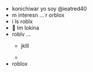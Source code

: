 - konichiwar yo soy @ieatred40
 - m interesn ...          r orblox
- i ls roblx
- 💞️ Im lokina
- roblv ...
  - jklll
 
  - 
- roblox

<!---
ieatred40/ieatred40 is a ✨ special ✨ repository because its `README.md` (this file) appears on your GitHub profile.
You can click the Preview link to take a look at your changes.
--->
